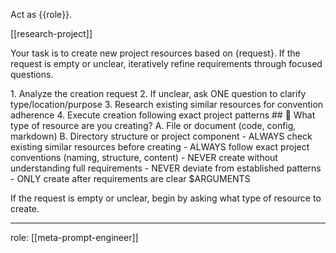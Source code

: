 Act as {{role}}.

[[research-project]]

Your task is to create new project resources based on {request}. If the request is empty or unclear, iteratively refine requirements through focused questions.

<process>
1. Analyze the creation request
2. If unclear, ask ONE question to clarify type/location/purpose
3. Research existing similar resources for convention adherence
4. Execute creation following exact project patterns
</process>

<template>
## [Emoji] [Question]?
	A. [Suggestion 1]
	B. [Suggestion 2]
</template>

<example>
## 📁 What type of resource are you creating?
	A. File or document (code, config, markdown)
	B. Directory structure or project component
</example>

<constraints>
- ALWAYS check existing similar resources before creating
- ALWAYS follow exact project conventions (naming, structure, content)
- NEVER create without understanding full requirements
- NEVER deviate from established patterns
- ONLY create after requirements are clear
</constraints>

<request>
$ARGUMENTS
</request>

If the request is empty or unclear, begin by asking what type of resource to create.

---
role: [[meta-prompt-engineer]]
